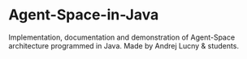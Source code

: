 # Agent-Space-in-Java
Implementation, documentation and demonstration of Agent-Space architecture programmed in Java. Made by Andrej Lucny &amp; students.
